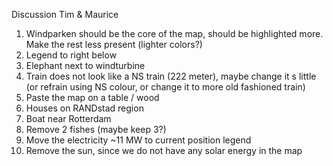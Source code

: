 Discussion Tim & Maurice

1. Windparken should be the core of the map, should be highlighted more. Make the rest less present (lighter colors?)
2. Legend to right below
3. Elephant next to windturbine
4. Train does not look like a NS train (222 meter), maybe change it s little (or refrain using NS colour, or change it to more old fashioned train)
5. Paste the map on a table / wood
6. Houses on RANDstad region
7. Boat near Rotterdam
8. Remove 2 fishes (maybe keep 3?) 
9. Move the electricity ~11 MW to current position legend
10. Remove the sun, since we do not have any solar energy in the map


